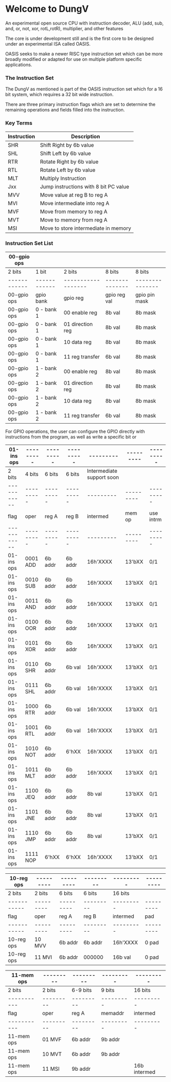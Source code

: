 # Welcome to DungV
An experimental open source CPU with instruction decoder, ALU (add, sub, and, or, not, xor, rotL,rotR), multiplier, and other features

The core is under development still and is the first core to be designed under an experimental ISA called OASIS.

OASIS seeks to make a newer RISC type instruction set which can be more broadly modified or adapted for use on multiple platform specific
applications.

### The Instruction Set ###

The DungV as mentioned is part of the OASIS instruction set which for a 16 bit system, which requires a 32 bit wide instruction.

There are three primary instruction flags which are set to determine the remaining operations and fields filled into the instruction.

### Key Terms ###

| Instruction| Description                 |
|------------|-----------------------------|
| SHR        | Shift Right by 6b value     |
| SHL        | Shift Left by 6b value      |
| RTR        | Rotate Right by 6b value    |
| RTL        | Rotate Left by 6b value     |
| MLT        | Multiply Instruction        |
| Jxx        | Jump instructions with 8 bit PC value |
| MVV        | Move value at reg B to reg A |
| MVI        | Move intermediate into reg A |
| MVF        | Move from memory to reg A |
| MVT        | Move to memory from reg A |
| MSI        | Move to store intermediate in memory |


### Instruction Set List ###

| 00-gpio ops|            |                  |              |               |
|------------|------------|------------------|--------------|---------------|
| 2 bits     | 1 bit      | 2 bits           | 8 bits       | 8 bits        |
|------------|------------|------------------|--------------|---------------|
| 00-gpio ops| gpio bank  | gpio reg         | gpio reg val | gpio pin mask |
| 00-gpio ops| 0 - bank 1 | 00 enable reg    | 8b val       | 8b mask       |
| 00-gpio ops| 0 - bank 1 | 01 direction reg | 8b val       | 8b mask       |
| 00-gpio ops| 0 - bank 1 | 10 data reg      | 8b val       | 8b mask       |
| 00-gpio ops| 0 - bank 1 | 11 reg transfer  | 6b val       | 8b mask       |
| 00-gpio ops| 1 - bank 2 | 00 enable reg    | 8b val       | 8b mask       |
| 00-gpio ops| 1 - bank 2 | 01 direction reg | 8b val       | 8b mask       |
| 00-gpio ops| 1 - bank 2 | 10 data reg      | 8b val       | 8b mask       |
| 00-gpio ops| 1 - bank 2 | 11 reg transfer  | 6b val       | 8b mask       |

For GPIO operations, the user can configure the GPIO directly with instructions
from the program, as well as write a specific bit or


| 01-ins ops|---------|---------|---------|---------|---------|---------|
|-----------|---------|---------|---------|---------|---------|---------|
| 2 bits    | 4 bits  | 6 bits  |6 bits   | Intermediate support soon   | 
|-----------|---------|---------|---------|---------|---------|---------|
| flag      | oper    | reg A   | reg B   | intermed| mem op  |use intrm|
|-----------|---------|---------|---------|---------|---------|---------|
| 01-ins ops|0001 ADD | 6b addr | 6b addr |16h'XXXX | 13'bXX  |   0/1   |
| 01-ins ops|0010 SUB | 6b addr | 6b addr |16h'XXXX | 13'bXX  |   0/1   |
| 01-ins ops|0011 AND | 6b addr | 6b addr |16h'XXXX | 13'bXX  |   0/1   |
| 01-ins ops|0100 OOR | 6b addr | 6b addr |16h'XXXX | 13'bXX  |   0/1   |
| 01-ins ops|0101 XOR | 6b addr | 6b addr |16h'XXXX | 13'bXX  |   0/1   |
| 01-ins ops|0110 SHR | 6b addr | 6b val  |16h'XXXX | 13'bXX  |   0/1   |
| 01-ins ops|0111 SHL | 6b addr | 6b val  |16h'XXXX | 13'bXX  |   0/1   |
| 01-ins ops|1000 RTR | 6b addr | 6b val  |16h'XXXX | 13'bXX  |   0/1   |
| 01-ins ops|1001 RTL | 6b addr | 6b val  |16h'XXXX | 13'bXX  |   0/1   |
| 01-ins ops|1010 NOT | 6b addr | 6'hXX   |16h'XXXX | 13'bXX  |   0/1   |
| 01-ins ops|1011 MLT | 6b addr | 6b addr |16h'XXXX | 13'bXX  |   0/1   |
| 01-ins ops|1100 JEQ | 6b addr | 6b addr | 8b val  | 13'bXX  |   0/1   |
| 01-ins ops|1101 JNE | 6b addr | 6b addr | 8b val  | 13'bXX  |   0/1   |
| 01-ins ops|1110 JMP | 6b addr | 6b addr | 8b val  | 13'bXX  |   0/1   |
| 01-ins ops|1111 NOP | 6'hXX   | 6'hXX   |16h'XXXX | 13'bXX  |   0/1   |


| 10-reg ops|---------|---------|---------|---------|---------|
|-----------|---------|---------|---------|---------|---------|
| 2 bits    | 2 bits  | 6 bits  | 6 bits  | 16 bits |         |
|-----------|---------|---------|---------|---------|---------|
| flag      | oper    | reg A   | reg B   | intermed| pad     |
|-----------|---------|---------|---------|---------|---------|
| 10-reg ops|10 MVV   | 6b addr | 6b addr |16h'XXXX |  0 pad  |
| 10-reg ops|11 MVI   | 6b addr | 000000  | 16b val |  0 pad  |



| 11-mem ops|---------|---------|---------|---------|
|-----------|---------|---------|---------|---------|
| 2 bits    | 2 bits  | 6-9 bits| 9 bits  | 16 bits |
|-----------|---------|---------|---------|---------|
| flag      | oper    | reg A   | memaddr | intermed|
|-----------|---------|---------|---------|---------|
| 11-mem ops| 01 MVF  | 6b addr | 9b addr |         |
| 11-mem ops| 10 MVT  | 6b addr | 9b addr |         |
| 11-mem ops| 11 MSI  | 9b addr |         |16b intermed|

